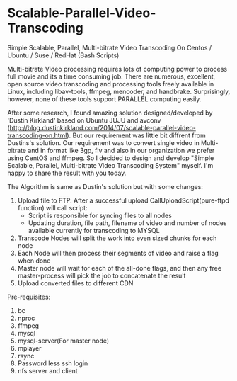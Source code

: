 # Scalable-Parallel-Video-Transcoding
Simple Scalable, Parallel, Multi-bitrate Video Transcoding On Centos / Ubuntu / Suse / RedHat (Bash Scripts)

Multi-bitrate Video processing requires lots of computing power to process full movie and its a time consuming job. There are numerous, excellent, open source video transcoding and processing tools freely available in Linux, including libav-tools, ffmpeg, mencoder, and handbrake.  Surprisingly, however, none of these tools support PARALLEL computing easily.

After some research, I found amazing solution designed/developed by 'Dustin Kirkland' based on Ubuntu JUJU and avconv (http://blog.dustinkirkland.com/2014/07/scalable-parallel-video-transcoding-on.html). But our requirement was little bit diffrent from Dustins's solution. Our requirement was to convert single video in Multi-bitrate and in format like 3gp, flv and also in our organization we prefer using CentOS and ffmpeg. So I decided to design and develop "Simple Scalable, Parallel, Multi-bitrate Video Transcoding System" myself. I'm happy to share the result with you today.

The Algorithm is same as Dustin's solution but with some changes:

  1. Upload file to FTP. After a successful upload CallUploadScript(pure-ftpd function) will call script:
      - Script is responsible for syncing files to all nodes
      - Updating duration, file path, filename of video and number of nodes available currently for transcoding to MYSQL
  2. Transcode Nodes will split the work into even sized chunks for each node
  3. Each Node will then process their segments of video and raise a flag when done
  4. Master node will wait for each of the all-done flags, and then any free master-process will pick the job to concatenate the result
  5. Upload converted files to different CDN

Pre-requisites:
  1. bc
  2. nproc
  3. ffmpeg
  4. mysql
  5. mysql-server(For master node)
  6. mplayer
  7. rsync
  8. Password less ssh login
  9. nfs server and client
